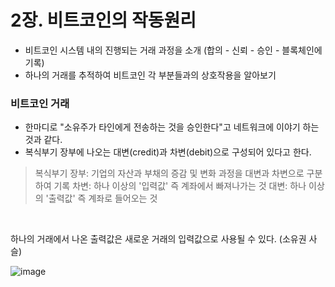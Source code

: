 # 2장. 비트코인의 작동원리

- 비트코인 시스템 내의 진행되는 거래 과정을 소개 (합의 - 신뢰 - 승인 - 블록체인에 기록)
- 하나의 거래를 추적하여 비트코인 각 부분들과의 상호작용을 알아보기

### 비트코인 거래

- 한마디로 "소유주가 타인에게 전송하는 것을 승인한다"고 네트워크에 이야기 하는 것과 같다.
- 복식부기 장부에 나오는 대변(credit)과 차변(debit)으로 구성되어 있다고 한다.

> 복식부기 장부: 기업의 자산과 부채의 증감 및 변화 과정을 대변과 차변으로 구분하여 기록
> 차변: 하나 이상의 '입력값' 즉 계좌에서 빠져나가는 것
> 대변: 하나 이상의 '출력값' 즉 계좌로 들어오는 것

<br />

하나의 거래에서 나온 출력값은 새로운 거래의 입력값으로 사용될 수 있다. (소유권 사슬)

![image](https://user-images.githubusercontent.com/20738369/114586953-25659400-9cc0-11eb-95e2-8d9d141f2a4f.png)


<br />

